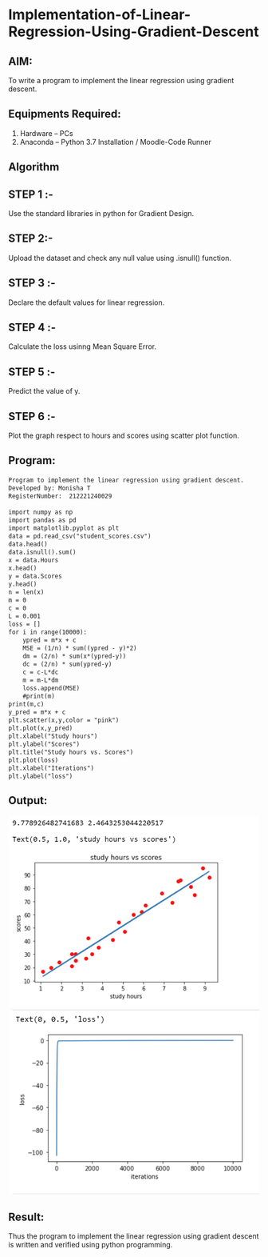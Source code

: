 # Implementation-of-Linear-Regression-Using-Gradient-Descent

## AIM:
To write a program to implement the linear regression using gradient descent.

## Equipments Required:
1. Hardware – PCs
2. Anaconda – Python 3.7 Installation / Moodle-Code Runner

## Algorithm
## STEP 1 :-
Use the standard libraries in python for Gradient Design.

## STEP 2:-
 Upload the dataset and check any null value using .isnull() function.

## STEP 3 :-
Declare the default values for linear regression.

## STEP 4 :-
Calculate the loss usinng Mean Square Error.

## STEP 5 :-
Predict the value of y.

## STEP 6 :-
Plot the graph respect to hours and scores using scatter plot function.

## Program:
```
Program to implement the linear regression using gradient descent.
Developed by: Monisha T
RegisterNumber:  212221240029

import numpy as np
import pandas as pd
import matplotlib.pyplot as plt
data = pd.read_csv("student_scores.csv")
data.head()
data.isnull().sum()
x = data.Hours
x.head()
y = data.Scores
y.head()
n = len(x)
m = 0
c = 0
L = 0.001
loss = []
for i in range(10000):
    ypred = m*x + c
    MSE = (1/n) * sum((ypred - y)*2)
    dm = (2/n) * sum(x*(ypred-y))
    dc = (2/n) * sum(ypred-y)
    c = c-L*dc
    m = m-L*dm
    loss.append(MSE)
    #print(m)
print(m,c)
y_pred = m*x + c
plt.scatter(x,y,color = "pink")
plt.plot(x,y_pred)
plt.xlabel("Study hours")
plt.ylabel("Scores")
plt.title("Study hours vs. Scores")
plt.plot(loss)
plt.xlabel("Iterations")
plt.ylabel("loss")
```

## Output:
![output](./output1.png)
![output](./output2.png)


## Result:
Thus the program to implement the linear regression using gradient descent is written and verified using python programming.
